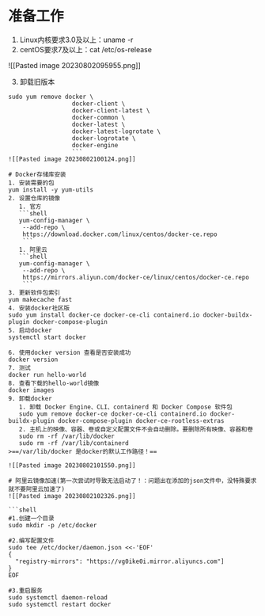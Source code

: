 # 准备工作
1. Linux内核要求3.0及以上：uname -r
2. centOS要求7及以上：cat /etc/os-release 

![[Pasted image 20230802095955.png]]

3. 卸载旧版本
```shell
sudo yum remove docker \
                  docker-client \
                  docker-client-latest \
                  docker-common \
                  docker-latest \
                  docker-latest-logrotate \
                  docker-logrotate \
                  docker-engine
                  ```
![[Pasted image 20230802100124.png]]

# Docker存储库安装
1. 安装需要的包
yum install -y yum-utils
2. 设置仓库的镜像
   1. 官方
   ```shell
   yum-config-manager \
    --add-repo \
    https://download.docker.com/linux/centos/docker-ce.repo
    ```
   1. 阿里云
   ```shell
   yum-config-manager \
    --add-repo \
    https://mirrors.aliyun.com/docker-ce/linux/centos/docker-ce.repo
    ```
3. 更新软件包索引
yum makecache fast
4. 安装docker社区版
sudo yum install docker-ce docker-ce-cli containerd.io docker-buildx-plugin docker-compose-plugin
5. 启动docker
systemctl start docker

6. 使用docker version 查看是否安装成功
docker version
7. 测试
docker run hello-world
8. 查看下载的hello-world镜像
docker images
9. 卸载docker
   1. 卸载 Docker Engine、CLI、containerd 和 Docker Compose 软件包
   sudo yum remove docker-ce docker-ce-cli containerd.io docker-buildx-plugin docker-compose-plugin docker-ce-rootless-extras
   2. 主机上的映像、容器、卷或自定义配置文件不会自动删除。要删除所有映像、容器和卷
   sudo rm -rf /var/lib/docker
   sudo rm -rf /var/lib/containerd
>==/var/lib/docker 是docker的默认工作路径！==

![[Pasted image 20230802101550.png]]

# 阿里云镜像加速(第一次尝试时导致无法启动了！：问题出在添加的json文件中，没特殊要求就不要阿里云加速了)
![[Pasted image 20230802102326.png]]

```shell
#1.创建一个目录
sudo mkdir -p /etc/docker

#2.编写配置文件
sudo tee /etc/docker/daemon.json <<-'EOF'
{
  "registry-mirrors": "https://vg0ike0i.mirror.aliyuncs.com"]
}
EOF

#3.重启服务
sudo systemctl daemon-reload
sudo systemctl restart docker
```
